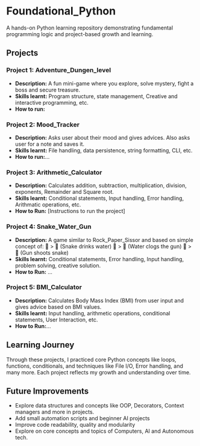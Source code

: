 # Foundational_Python
A hands-on Python learning repository demonstrating fundamental programming logic and project-based growth and learning.

## Projects

### Project 1: Adventure_Dungen_level
- **Description:** A fun mini-game where you explore, solve mystery, fight a boss and secure treasure.
- **Skills learnt:** Program structure, state management, Creative and interactive programming, etc.
- **How to run:**

### Project 2: Mood_Tracker
- **Description:** Asks user about their mood and gives advices. Also asks user for a note and saves it.
- **Skills learnt:** File handling, data persistence, string formatting, CLI, etc.
- **How to run:**...

### Project 3: Arithmetic_Calculator
- **Description:** Calculates addition, subtraction, multiplication, division, exponents, Remainder and Square root. 
- **Skills learnt:** Conditional statements, Input handling, Error handling, Arithmatic operations, etc. 
- **How to Run:** [Instructions to run the project]   

### Project 4: Snake_Water_Gun
- **Description:** A game similar to Rock_Paper_Sissor and based on simple concept of:
  🐍 > 🌊 (Snake drinks water)
  🌊 > 🔫 (Water clogs the gun)
  🔫 > 🐍 (Gun shoots snake)
- **Skills learnt:** Conditional statements, Error handling, Input handling, problem solving, creative solution. 
- **How to Run:** …  

### Project 5: BMI_Calculator
- **Description:** Calculates Body Mass Index (BMI) from user input and gives advice based on BMI values.  
- **Skills learnt:** Input handling, arithmetic operations, conditional statements, User Interaction, etc.
- **How to Run:**...    

## Learning Journey
Through these projects, I practiced core Python concepts like loops, functions, conditionals, and techniques like File I/O, Error handling, and many more. Each project reflects my growth and understanding over time.

## Future Improvements
- Explore data structures and concepts like OOP, Decorators, Context managers and more in projects. 
- Add small automation scripts and beginner AI projects  
- Improve code readability, quality and modularity
- Explore on core concepts and topics of Computers, AI and Autonomous tech.
